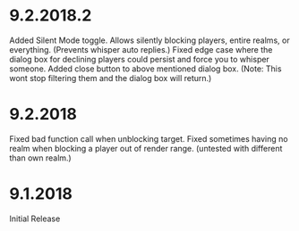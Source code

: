 # 9.2.2018.2
Added Silent Mode toggle. Allows silently blocking players, entire realms, or everything. (Prevents whisper auto replies.)
Fixed edge case where the dialog box for declining players could persist and force you to whisper someone.
Added close button to above mentioned dialog box. (Note: This wont stop filtering them and the dialog box will return.)

# 9.2.2018
Fixed bad function call when unblocking target.
Fixed sometimes having no realm when blocking a player out of render range. (untested with different than own realm.)

# 9.1.2018
Initial Release